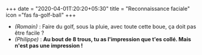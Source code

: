 +++
date = "2020-04-01T:20:20+05:30"
title = "Reconnaissance faciale"
icon ="fas fa-golf-ball"
+++

* _(Romain)_ : Faire du golf, sous la pluie, avec toute cette boue, ça doit pas être facile ?
* _(Philippe)_ : **Au bout de 8 trous, tu as l'impression que t'es collé. Mais n'est pas une impression !**
